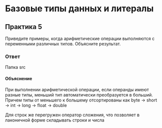 # Базовые типы данных и литералы

## Практика 5

Приведите примеры, когда арифметические операции выполняются с переменными различных типов. Объясните результат.

### Ответ

Папка src

#### Объяснение

При выполнении арифметической операции, если операнды имеют разные типы, меньший тип автоматически преобразуется в больший. Причем типы от меньшего к большему отсортированы как byte -> short -> int -> long -> float -> double

Для строк же перегружен оператор сложения, что позволяет в лаконичной форме складывать строки и числа